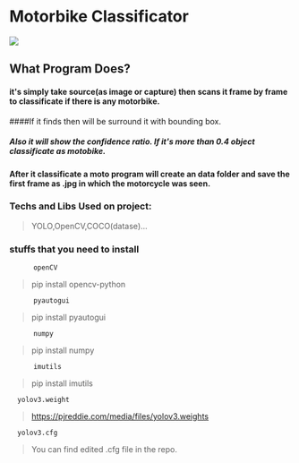 # Motorbike Classificator
![](https://user-images.githubusercontent.com/43934894/104828030-2b410a00-5876-11eb-95e8-cb2e4158555c.png)




## What Program Does?


#### it's simply take source(as image or capture) then scans it frame by frame to classificate if there is any motorbike.
####If it finds then will be surround it with bounding box.
##### Also it will show the confidence ratio. If it's more than 0.4 object classificate as motobike.
#### After it classificate a moto program will create an data folder and save the first frame as .jpg in which the motorcycle was seen.


### Techs and Libs Used on project:
> YOLO,OpenCV,COCO(datase)...


### stuffs that you need to install 


          openCV
> pip install opencv-python


          pyautogui
> pip install pyautogui


          numpy
> pip install numpy


          imutils
>pip install imutils    


      yolov3.weight
>https://pjreddie.com/media/files/yolov3.weights


      yolov3.cfg
>You can find edited .cfg file in the repo.



